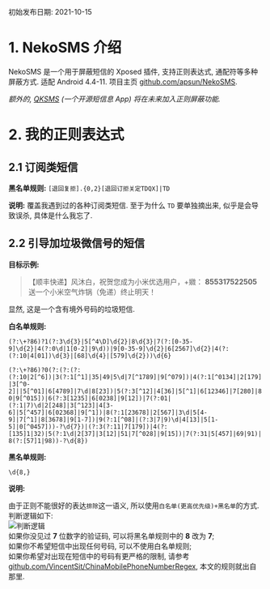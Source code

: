 <title>分享我的 NekoSMS 正则表达式</title>

初始发布日期: 2021-10-15

# 1. NekoSMS 介绍

NekoSMS 是一个用于屏蔽短信的 Xposed 插件, 支持正则表达式, 通配符等多种屏蔽方式. 适配 Android 4.4-11. 项目主页 [github.com/apsun/NekoSMS](https://github.com/apsun/NekoSMS).

*额外的, [QKSMS](https://github.com/moezbhatti/qksms) (一个开源短信息 App) 将在未来加入正则屏蔽功能.*

# 2. 我的正则表达式

## 2.1 订阅类短信

**黑名单规则:** ```[退回复拒].{0,2}[退回订拒关定TDQX]|TD```

**说明:** 覆盖我遇到过的各种订阅类短信. 至于为什么 ```TD``` 要单独摘出来, 似乎是会导致误杀, 具体是什么我忘了.

## 2.2 引导加垃圾微信号的短信

**目标示例:** 
> 【顺丰快递】风沐白，祝贺您成为小米优选用户，+㜫： **855317522505** 送一个小米空气炸锅（免递）终止明天！

显然, 这是一个含有境外号码的垃圾短信.

**白名单规则:**

```(?:\+?86)?1(?:3\d{3}|5[^4\D]\d{2}|8\d{3}|7(?:[0-35-9]\d{2}|4(?:0\d|1[0-2]|9\d))|9[0-35-9]\d{2}|6[2567]\d{2}|4(?:(?:10|4[01])\d{3}|[68]\d{4}|[579]\d{2}))\d{6}```

```(?:\+?86)?0(?:(?:(?:(?:10|2[^6])|3(?:1[^1]|35|49|5\d|7[^1789]|9[^079])|4(?:1[^0134]|2[179]|3[^0-2]||5[^01]|6[4789]|7\d|8[23])|5(?:3[^12]|4[36]|5[^1]|6[12346]|7[280]|80|9[^015])|6(?:3[1235]|6[0238]|9[12])|7(?:01|(?:1|7)\d|2[248]|3[^123]|4[3-6]|5[^457]|6[02368]|9[^1])|8(?:1[23678]|2[567]|3\d|5[4-9]|7[^1]|8[3678]|9[1-7])|9(?:1[^08]|(?:3|7|9)\d|4[13]|5[1-5]|0[^0457]))-?\d{7})|(?:3(?:11|7[179])|4(?:[135]1|32)|5(?:1\d|2[37]|3[12]|51|7[^028]|9[15])|7(?:31|5[457]|69|91)|8(?:[57]1|98))-?\d{8})```

**黑名单规则:**

```\d{8,}```

**说明:**

由于正则不能很好的表达```排除```这一语义, 所以使用```白名单(更高优先级)+黑名单```的方式. 判断逻辑如下:<br>
![判断逻辑](/imgs/2021-10-15/Snipaste_2021-10-15_10-52-31.jpg)<br>
如果你没见过 **7** 位数字的验证码, 可以将黑名单规则中的 **8** 改为 **7**;<br>
如果你不希望短信中出现任何号码, 可以不使用白名单规则;<br>
如果你希望对出现在短信中的号码有更严格的限制, 请参考 [github.com/VincentSit/ChinaMobilePhoneNumberRegex](https://github.com/VincentSit/ChinaMobilePhoneNumberRegex), 本文的规则就出自那里.